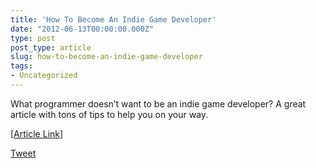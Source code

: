 ```yaml
---
title: 'How To Become An Indie Game Developer'
date: "2012-06-13T00:00:00.000Z"
type: post 
post_type: article
slug: how-to-become-an-indie-game-developer
tags: 
- Uncategorized
---
```

<div>
  What programmer doesn&#8217;t want to be an indie game developer? A great article with tons of tips to help you on your way.
</div>

<div>
</div>

[<a title="" href="http://www.mode7games.com/blog/2012/06/12/how-to-be-an-indie-game-developer/" target="">Article Link</a>]

<div style="">
  <a href="http://twitter.com/share" class="twitter-share-button" data-count="horizontal" data-text="How To Become An Indie Game Developer" data-url="http://brandontreb.com/how-to-become-an-indie-game-developer"  data-via="brandontreb" data-related="brandontreb:">Tweet</a>
</div>